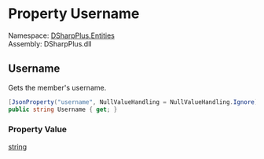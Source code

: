 # Property Username

Namespace: [DSharpPlus.Entities](DSharpPlus.Entities.md)  
Assembly: DSharpPlus.dll

## <a id="DSharpPlus_Entities_DiscordWidgetMember_Username"></a>Username

Gets the member's username.

```csharp
[JsonProperty("username", NullValueHandling = NullValueHandling.Ignore)]
public string Username { get; }
```

### Property Value

[string](https://learn.microsoft.com/dotnet/api/system.string)

